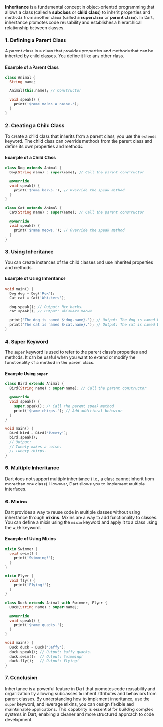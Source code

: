 **Inheritance** is a fundamental concept in object-oriented programming that allows a class (called a **subclass** or **child class**) to inherit properties and methods from another class (called a **superclass** or **parent class**). In Dart, inheritance promotes code reusability and establishes a hierarchical relationship between classes.

### 1. **Defining a Parent Class**

A parent class is a class that provides properties and methods that can be inherited by child classes. You define it like any other class.

#### Example of a Parent Class

```dart
class Animal {
  String name;

  Animal(this.name); // Constructor

  void speak() {
    print('$name makes a noise.');
  }
}
```

### 2. **Creating a Child Class**

To create a child class that inherits from a parent class, you use the `extends` keyword. The child class can override methods from the parent class and define its own properties and methods.

#### Example of a Child Class

```dart
class Dog extends Animal {
  Dog(String name) : super(name); // Call the parent constructor

  @override
  void speak() {
    print('$name barks.'); // Override the speak method
  }
}

class Cat extends Animal {
  Cat(String name) : super(name); // Call the parent constructor

  @override
  void speak() {
    print('$name meows.'); // Override the speak method
  }
}
```

### 3. **Using Inheritance**

You can create instances of the child classes and use inherited properties and methods.

#### Example of Using Inheritance

```dart
void main() {
  Dog dog = Dog('Rex');
  Cat cat = Cat('Whiskers');

  dog.speak(); // Output: Rex barks.
  cat.speak(); // Output: Whiskers meows.

  print('The dog is named ${dog.name}.'); // Output: The dog is named Rex.
  print('The cat is named ${cat.name}.'); // Output: The cat is named Whiskers.
}
```

### 4. **Super Keyword**

The `super` keyword is used to refer to the parent class's properties and methods. It can be useful when you want to extend or modify the functionality of a method in the parent class.

#### Example Using `super`

```dart
class Bird extends Animal {
  Bird(String name) : super(name); // Call the parent constructor

  @override
  void speak() {
    super.speak(); // Call the parent speak method
    print('$name chirps.'); // Add additional behavior
  }
}

void main() {
  Bird bird = Bird('Tweety');
  bird.speak(); 
  // Output:
  // Tweety makes a noise.
  // Tweety chirps.
}
```

### 5. **Multiple Inheritance**

Dart does not support multiple inheritance (i.e., a class cannot inherit from more than one class). However, Dart allows you to implement multiple interfaces.

### 6. **Mixins**

Dart provides a way to reuse code in multiple classes without using inheritance through **mixins**. Mixins are a way to add functionality to classes. You can define a mixin using the `mixin` keyword and apply it to a class using the `with` keyword.

#### Example of Using Mixins

```dart
mixin Swimmer {
  void swim() {
    print('Swimming!');
  }
}

mixin Flyer {
  void fly() {
    print('Flying!');
  }
}

class Duck extends Animal with Swimmer, Flyer {
  Duck(String name) : super(name);

  @override
  void speak() {
    print('$name quacks.');
  }
}

void main() {
  Duck duck = Duck('Daffy');
  duck.speak(); // Output: Daffy quacks.
  duck.swim();  // Output: Swimming!
  duck.fly();   // Output: Flying!
}
```

### 7. **Conclusion**

Inheritance is a powerful feature in Dart that promotes code reusability and organization by allowing subclasses to inherit attributes and behaviors from parent classes. By understanding how to implement inheritance, use the `super` keyword, and leverage mixins, you can design flexible and maintainable applications. This capability is essential for building complex systems in Dart, enabling a cleaner and more structured approach to code development.

